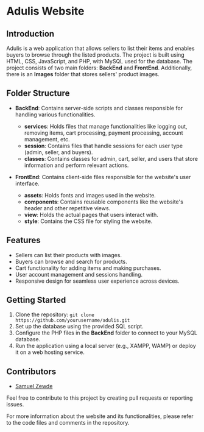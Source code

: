 # Adulis Website

## Introduction

Adulis is a web application that allows sellers to list their items and enables buyers to browse through the listed products. The project is built using HTML, CSS, JavaScript, and PHP, with MySQL used for the database. The project consists of two main folders: **BackEnd** and **FrontEnd**. Additionally, there is an **Images** folder that stores sellers' product images.

## Folder Structure

- **BackEnd**: Contains server-side scripts and classes responsible for handling various functionalities.
  - **services**: Holds files that manage functionalities like logging out, removing items, cart processing, payment processing, account management, etc.
  - **session**: Contains files that handle sessions for each user type (admin, seller, and buyers).
  - **classes**: Contains classes for admin, cart, seller, and users that store information and perform relevant actions.

- **FrontEnd**: Contains client-side files responsible for the website's user interface.
  - **assets**: Holds fonts and images used in the website.
  - **components**: Contains reusable components like the website's header and other repetitive views.
  - **view**: Holds the actual pages that users interact with.
  - **style**: Contains the CSS file for styling the website.

## Features

- Sellers can list their products with images.
- Buyers can browse and search for products.
- Cart functionality for adding items and making purchases.
- User account management and sessions handling.
- Responsive design for seamless user experience across devices.

## Getting Started

1. Clone the repository: `git clone https://github.com/yourusername/adulis.git`
2. Set up the database using the provided SQL script.
3. Configure the PHP files in the **BackEnd** folder to connect to your MySQL database.
4. Run the application using a local server (e.g., XAMPP, WAMP) or deploy it on a web hosting service.

## Contributors

- [Samuel Zewde](https://github.com/samicsc0)

Feel free to contribute to this project by creating pull requests or reporting issues.

For more information about the website and its functionalities, please refer to the code files and comments in the repository.
